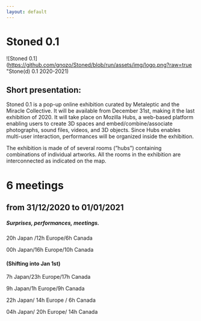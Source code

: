 ```yaml
---
layout: default
---
```

# Stoned 0.1

![Stoned 0.1](https://github.com/gnozo/Stoned/blob/run/assets/img/logo.png?raw=true "Stone(d) 0.1 2020-2021)

## Short presentation:
Stoned 0.1  is a pop-up online exhibition curated by Metaleptic and the Miracle Collective. It will be available from December 31st, making it the last exhibition of 2020. It will take place on Mozilla Hubs, a web-based platform enabling users to create 3D spaces and embed/combine/associate photographs, sound files, videos, and 3D objects. Since Hubs enables multi-user interaction, performances will be organized inside the exhibition. 

The exhibition is made of of several rooms (”hubs”) containing combinations of individual artworks. All the rooms in the exhibition are interconnected as indicated on the map.

# 6 meetings 
## from 31/12/2020 to 01/01/2021

##### Surprises, performances, meetings.

20h Japan /12h Europe/6h Canada

00h Japan/16h Europe/10h Canada

#### (Shifting into Jan 1st)

7h Japan/23h Europe/17h Canada

9h Japan/1h Europe/9h Canada

22h Japan/ 14h Europe / 6h Canada

04h Japan/ 20h Europe/ 14h Canada

